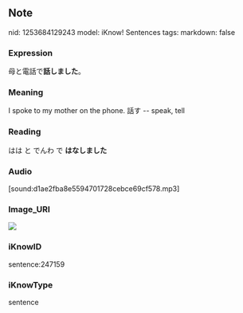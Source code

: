 ## Note
nid: 1253684129243
model: iKnow! Sentences
tags: 
markdown: false

### Expression
母と電話で<b>話しました</b>。

### Meaning
I spoke to my mother on the phone.
話す -- speak, tell

### Reading
はは と でんわ で <b>はなしました</b>

### Audio
[sound:d1ae2fba8e5594701728cebce69cf578.mp3]

### Image_URI
<img src="9ae60ed4d78e8a146928e0ad864a42bd.jpg">

### iKnowID
sentence:247159

### iKnowType
sentence
